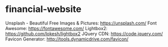 # financial-website

Unsplash - Beautiful Free Images & Pictures: https://unsplash.com/
Font Awesome: https://fontawesome.com/
Lightbox2: https://github.com/lokesh/lightbox2
JQuery CDN: https://code.jquery.com/
Favicon Generator: http://tools.dynamicdrive.com/favicon/